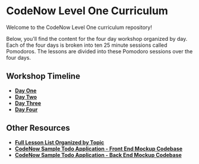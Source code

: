 # CodeNow Level One Curriculum
Welcome to the CodeNow Level One curriculum repository!

Below, you'll find the content for the four day workshop organized by day. Each of the four days is broken into ten 25 minute sessions called Pomodoros. The lessons are divided into these Pomodoro sessions over the four days.

## Workshop Timeline
  * [**Day One**](/workshop_timelines/day_one_timeline.md "Day One Timeline")
  * [**Day Two**](/workshop_timelines/day_two_timeline.md "Day Two Timeline")
  * [**Day Three**](/workshop_timelines/day_three_timeline.md "Day Three Timeline")
  * [**Day Four**](/workshop_timelines/day_four_timeline.md "Day Four Timeline")

## Other Resources
  * [**Full Lesson List Organized by Topic**](/all_lessons.md "All Lessons")
  * [**CodeNow Sample Todo Application - Front End Mockup Codebase**](https://github.com/CodeNowOrg/todo_app_mockup "CodeNow Sample Todo Application - Front End Mockup Codebase")
  * [**CodeNow Sample Todo Application - Back End Mockup Codebase**](https://github.com/CodeNowOrg/todo_app_back_end "CodeNow Sample Todo Application - Back End Mockup Codebase")
